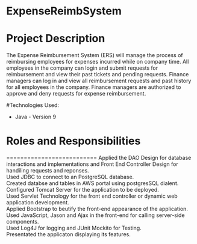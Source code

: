 # ExpenseReimbSystem
# Project Description
The Expense Reimbursement System (ERS) will manage the process of reimbursing employees for expenses incurred while on company time. All employees in the company can login and submit requests for reimbursement and view their past tickets and pending requests. Finance managers can log in and view all reimbursement requests and past history for all employees in the company. Finance managers are authorized to approve and deny requests for expense reimbursement.

#Technologies Used:
* Java - Version 9
# Roles and Responsibilities
==========================
Applied the DAO Design for database interactions and implementations and Front End Controller Design for handiling requests and reponses.\
Used JDBC to connect to an PostgreSQL database.\
Created databse and tables in AWS portal using postgresSQL dialent.\
Configured Tomcat Server for the application to be deployed.\
Used Servlet Technology for the front end controller or dynamic web application development.\
Applied Bootstrap to beutify the front-end appearance of the application.\
Used JavaScript, Jason and Ajax in the front-end for calling server-side components.\
Used Log4J for logging and JUnit Mockito for Testing.\
Presentated the applicaton displaying its features.
